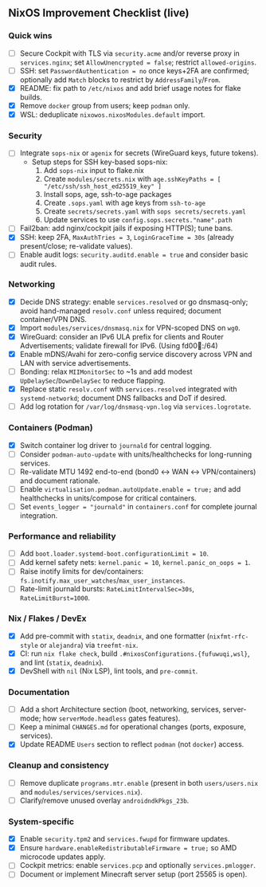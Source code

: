 ## NixOS Improvement Checklist (live)

### Quick wins

- [ ] Secure Cockpit with TLS via `security.acme` and/or reverse proxy in `services.nginx`; set `AllowUnencrypted = false`; restrict `allowed-origins`.
- [ ] SSH: set `PasswordAuthentication = no` once keys+2FA are confirmed; optionally add `Match` blocks to restrict by `AddressFamily`/`From`.
- [x] README: fix path to `/etc/nixos` and add brief usage notes for flake builds.
- [x] Remove `docker` group from users; keep `podman` only.
- [x] WSL: deduplicate `nixowos.nixosModules.default` import.

### Security

- [ ] Integrate `sops-nix` or `agenix` for secrets (WireGuard keys, future tokens).
  - Setup steps for SSH key-based sops-nix:
    1. Add `sops-nix` input to flake.nix
    2. Create `modules/secrets.nix` with `age.sshKeyPaths = [ "/etc/ssh/ssh_host_ed25519_key" ]`
    3. Install sops, age, ssh-to-age packages
    4. Create `.sops.yaml` with age keys from `ssh-to-age`
    5. Create `secrets/secrets.yaml` with `sops secrets/secrets.yaml`
    6. Update services to use `config.sops.secrets."name".path`
- [ ] Fail2ban: add nginx/cockpit jails if exposing HTTP(S); tune bans.
- [x] SSH: keep 2FA, `MaxAuthTries = 3`, `LoginGraceTime = 30s` (already present/close; re-validate values).
- [ ] Enable audit logs: `security.auditd.enable = true` and consider basic audit rules.

### Networking

- [x] Decide DNS strategy: enable `services.resolved` or go dnsmasq-only; avoid hand-managed `resolv.conf` unless required; document container/VPN DNS.
- [x] Import `modules/services/dnsmasq.nix` for VPN-scoped DNS on `wg0`.
- [x] WireGuard: consider an IPv6 ULA prefix for clients and Router Advertisements; validate firewall for IPv6. (Using fd00:100::/64)
- [x] Enable mDNS/Avahi for zero-config service discovery across VPN and LAN with service advertisements.
- [ ] Bonding: relax `MIIMonitorSec` to ~1s and add modest `UpDelaySec`/`DownDelaySec` to reduce flapping.
- [x] Replace static `resolv.conf` with `services.resolved` integrated with `systemd-networkd`; document DNS fallbacks and DoT if desired.
- [ ] Add log rotation for `/var/log/dnsmasq-vpn.log` via `services.logrotate`.

### Containers (Podman)

- [x] Switch container log driver to `journald` for central logging.
- [ ] Consider `podman-auto-update` with units/healthchecks for long-running services.
- [ ] Re-validate MTU 1492 end-to-end (bond0 ↔ WAN ↔ VPN/containers) and document rationale.
- [ ] Enable `virtualisation.podman.autoUpdate.enable = true;` and add healthchecks in units/compose for critical containers.
- [ ] Set `events_logger = "journald"` in `containers.conf` for complete journal integration.

### Performance and reliability

- [ ] Add `boot.loader.systemd-boot.configurationLimit = 10`.
- [ ] Add kernel safety nets: `kernel.panic = 10`, `kernel.panic_on_oops = 1`.
- [ ] Raise inotify limits for dev/containers: `fs.inotify.max_user_watches`/`max_user_instances`.
- [ ] Rate-limit journald bursts: `RateLimitIntervalSec=30s`, `RateLimitBurst=1000`.

### Nix / Flakes / DevEx

- [x] Add pre-commit with `statix`, `deadnix`, and one formatter (`nixfmt-rfc-style` or `alejandra`) via `treefmt-nix`.
- [x] CI: run `nix flake check`, build `.#nixosConfigurations.{fufuwuqi,wsl}`, and lint (`statix`, `deadnix`).
- [x] DevShell with `nil` (Nix LSP), lint tools, and `pre-commit`.

### Documentation

- [ ] Add a short Architecture section (boot, networking, services, server-mode; how `serverMode.headless` gates features).
- [ ] Keep a minimal `CHANGES.md` for operational changes (ports, exposure, services).
- [x] Update README `Users` section to reflect `podman` (not `docker`) access.

### Cleanup and consistency

- [ ] Remove duplicate `programs.mtr.enable` (present in both `users/users.nix` and `modules/services/services.nix`).
- [ ] Clarify/remove unused overlay `androidndkPkgs_23b`.

### System-specific

- [x] Enable `security.tpm2` and `services.fwupd` for firmware updates.
- [x] Ensure `hardware.enableRedistributableFirmware = true;` so AMD microcode updates apply.
- [ ] Cockpit metrics: enable `services.pcp` and optionally `services.pmlogger`.
- [ ] Document or implement Minecraft server setup (port 25565 is open).

